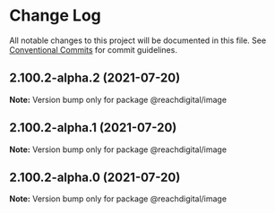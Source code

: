 # Change Log

All notable changes to this project will be documented in this file.
See [Conventional Commits](https://conventionalcommits.org) for commit guidelines.

## 2.100.2-alpha.2 (2021-07-20)

**Note:** Version bump only for package @reachdigital/image





## 2.100.2-alpha.1 (2021-07-20)

**Note:** Version bump only for package @reachdigital/image





## 2.100.2-alpha.0 (2021-07-20)

**Note:** Version bump only for package @reachdigital/image
